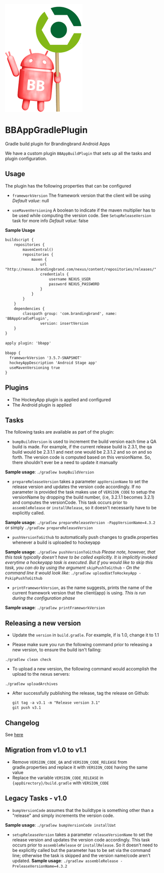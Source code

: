 ![logo](logo.png)

# BBAppGradlePlugin
Gradle build plugin for Brandingbrand Android Apps

We have a custom plugin `BBAppBuildPlugin` that sets up all the tasks and plugin configuration.

## Usage

The plugin has the following properties that can be configured

- `frameworkVersion`
 The framework version that the client will be using
 _Default value_: null

- `useMavenVersioning`
A boolean to indicate if the maven multiplier has to be used while computing the version code. See `SetupReleaseVersion` task for more info
_Default value_: false

**Sample Usage**
```
buildscript {
    repositories {
        mavenCentral()
        repositories {
            maven {
                url "http://nexus.brandingbrand.com/nexus/content/repositories/releases/"
                credentials {
                    username NEXUS_USER
                    password NEXUS_PASSWORD
                }
            }
        }
    }
    dependencies {
        classpath group: 'com.brandingbrand', name: 'BBAppGradlePlugin',
                version: insertVersion
    }
}

apply plugin: 'bbapp'

bbapp {
  frameworkVersion '3.5.7-SNAPSHOT'
  hockeyAppDescription 'Android Stage app'
  useMavenVersioning true
}
```

## Plugins

- The HockeyApp plugin is applied and configured
- The Android plugin is applied

## Tasks

The following tasks are available as part of the plugin:

- `bumpBuildVersion` is used to increment the build version each time a QA build is made. For example, if the current release build is 2.3.1, the qa build would be 2.3.1.1 and next one would be 2.3.1.2 and so on and so forth. The version code is computed based on this versionName. So, there shouldn't ever be a need to update it manually

 **Sample usage**: `./gradlew bumpBuildVersion`

- `prepareReleaseVersion` takes a parameter `appVersionName` to set the release version
and updates the version code accordingly. If no parameter is provided  the task makes use of `VERSION_CODE` to setup the versionName by dropping the build number, (i:e, 3.2.1.1 becomes 3.2.1) and computes the versionCode. This task occurs prior to `assembleRelease` or `installRelease`, so it doesn't necessarily have to be explicitly called.

 **Sample usage**: `./gradlew prepareReleaseVersion -PappVersionName=4.3.2` or simply `./gradlew prepareReleaseVersion `

- `pushVersionToGithub` to automatically push changes to gradle.properties whenever a build is uploaded to hockeyapp

 **Sample usage**: `./gradlew pushVersionToGithub`
 *Please note, however, that this task typically doesn't have to be called explicitly. It is implicitly invoked everytime a hockeyapp task is executed. But if you would
like to skip this task, you can do by using the argument* `skipPushToGithub` - *On the command line it would look like:*
`./gradlew uploadUatToHockeyApp -PskipPushToGithub`

- `printFrameworkVersion`, as the name suggests, prints the name of the current framework version that the client(app) is using. *This is run during the configuration phase*

 **Sample usage**: `./gradlew printFrameworkVersion`

## Releasing a new version

- Update the `version` in `build.gradle`. For example, if is 1.0, change it to 1.1

- Please make sure you run the following command prior to releasing a new version, to ensure the build isn't failing:

 `./gradlew clean check`

- To upload a new version, the following command would accomplish the upload to the nexus servers:

 `./gradlew uploadArchives`
 
- After successfully publishing the release, tag the release on Github:
    ```
    git tag -a v3.1 -m "Release version 3.1"
    git push v3.1
    ```
 
## Changelog

See [here](https://github.com/brandingbrand/BBAppGradlePlugin/releases)
 
## Migration from v1.0 to v1.1

- Remove `VERSION_CODE_QA` and `VERSION_CODE_RELEASE` from gradle.properties and replace it with `VERSION_CODE` having the same value
- Replace the variable `VERSION_CODE_RELEASE` in `{appDirectory}/build.gradle` with `VERSION_CODE`
 
##  Legacy Tasks - v1.0

- `bumpVersionCode` assumes that the buildtype is something other than a "release" and simply increments the version code.

 **Sample usage**: `./gradlew bumpVersionCode installUat`

- `setupReleaseVersion` takes a parameter `releaseVersionName` to set the release version
and updates the version code accordingly. This task occurs prior to `assembleRelease` or
`installRelease`. So it doesn't need to be explicitly called but the parameter has to be
set via the command line; otherwise the task is skipped and the version name/code aren't
updated.
**Sample usage**: `./gradlew assembleRelease -PreleaseVersionName=4.3.2`
